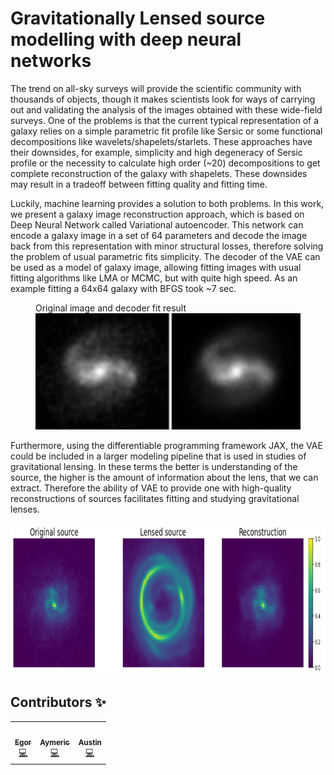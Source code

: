 # Gravitationally Lensed source modelling with deep neural networks

The trend on all-sky surveys will provide the scientific community with thousands of objects, 
though it makes scientists look for ways of carrying out and validating the analysis of the images obtained with these wide-field surveys. 
One of the problems is that the current typical representation of a galaxy relies on a simple parametric fit profile like Sersic or some functional 
decompositions like wavelets/shapelets/starlets. These approaches have their downsides, for example, simplicity and high degeneracy of Sersic profile or 
the necessity to calculate high order (~20) decompositions to get complete reconstruction of the galaxy with shapelets. These downsides may result in a 
tradeoff between fitting quality and fitting time.

Luckily, machine learning provides a solution to both problems. In this work, we present a galaxy image reconstruction approach, 
which is based on Deep Neural Network called Variational autoencoder. This network can encode a galaxy image in a set of 64 parameters and decode 
the image back from this representation with minor structural losses, therefore solving the problem of usual parametric fits simplicity. 
The decoder of the VAE can be used as a model of galaxy image, allowing fitting images with usual fitting algorithms like LMA or MCMC, but with quite high speed. 
As an example fitting a 64x64 galaxy with BFGS took ~7 sec.


<figure>
  <figtitle>Original image and decoder fit result</figtitle>
  <img src="./Images/Reconstruction_quality.png" width="436" height="186">
</figure>



Furthermore, using the differentiable programming framework JAX, the VAE could be included in a larger modeling pipeline that is used in studies of gravitational lensing. In these terms the better is understanding of the source, the higher is the amount of information about the lens, that we can extract. Therefore the ability of VAE to provide one with high-quality reconstructions of sources facilitates fitting and studying gravitational lenses.



<img src="./Images/fit_comparison_lensed.png" width="800" height="242">


## Contributors ✨

<table>
  <tr>
    <td align="center"><a href="https://github.com/egorssed"><img src="https://avatars.githubusercontent.com/u/55103065?v=4" width="100px;" alt=""/><br /><sub><b>Egor</b></sub></a><br /><a href="https://github.com/egorssed" title="Github">💻</a></td>
    <td align="center"><a href="https://github.com/aymgal"><img src="https://avatars.githubusercontent.com/u/10706063?v=4" width="100px;" alt=""/><br /><sub><b>Aymeric</b></sub></a><br /><a href="https://github.com/aymgal" title="Github">💻</a></td>
    <td align="center"><a href="https://github.com/austinpeel"><img src="https://avatars.githubusercontent.com/u/17024310?v=4" width="100px;" alt=""/><br /><sub><b>Austin</b></sub></a><br /><a href="https://github.com/austinpeel" title="Github">💻</a></td>
  </tr>
</table>

